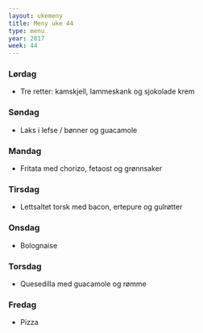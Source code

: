 ```yaml
---
layout: ukemeny
title: Meny uke 44
type: menu
year: 2017
week: 44
---
```


### Lørdag

- Tre retter: kamskjell, lammeskank og sjokolade krem

### Søndag

- Laks i lefse / bønner og guacamole

### Mandag

- Fritata med chorizo, fetaost og grønnsaker

### Tirsdag

- Lettsaltet torsk med bacon, ertepure og gulrøtter

### Onsdag

- Bolognaise

### Torsdag

- Quesedilla med guacamole og rømme

### Fredag

- Pizza

